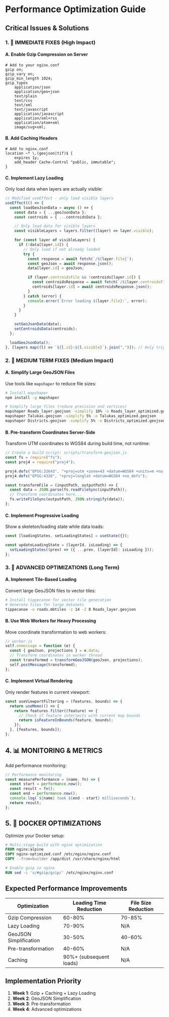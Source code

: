 # Performance Optimization Guide

## Critical Issues & Solutions

### 1. 🚨 IMMEDIATE FIXES (High Impact)

#### A. Enable Gzip Compression on Server

```nginx
# Add to your nginx.conf
gzip on;
gzip_vary on;
gzip_min_length 1024;
gzip_types
    application/json
    application/geo+json
    text/plain
    text/css
    text/xml
    text/javascript
    application/javascript
    application/xml+rss
    application/atom+xml
    image/svg+xml;
```

#### B. Add Caching Headers

```nginx
# Add to nginx.conf
location ~* \.(geojson|tif)$ {
    expires 1y;
    add_header Cache-Control "public, immutable";
}
```

#### C. Implement Lazy Loading

Only load data when layers are actually visible:

```javascript
// Modified useEffect - only load visible layers
useEffect(() => {
  const loadGeoJsonData = async () => {
    const data = { ...geoJsonData };
    const centroids = { ...centroidsData };

    // Only load data for visible layers
    const visibleLayers = layers.filter((layer) => layer.visible);

    for (const layer of visibleLayers) {
      if (!data[layer.id]) {
        // Only load if not already loaded
        try {
          const response = await fetch(`/${layer.file}`);
          const geoJson = await response.json();
          data[layer.id] = geoJson;

          if (layer.centroidsFile && !centroids[layer.id]) {
            const centroidsResponse = await fetch(`/${layer.centroidsFile}`);
            centroids[layer.id] = await centroidsResponse.json();
          }
        } catch (error) {
          console.error(`Error loading ${layer.file}:`, error);
        }
      }
    }

    setGeoJsonData(data);
    setCentroidsData(centroids);
  };

  loadGeoJsonData();
}, [layers.map((l) => `${l.id}:${l.visible}`).join(",")]); // Only trigger when visibility changes
```

### 2. 🔧 MEDIUM TERM FIXES (Medium Impact)

#### A. Simplify Large GeoJSON Files

Use tools like `mapshaper` to reduce file sizes:

```bash
# Install mapshaper
npm install -g mapshaper

# Simplify large files (reduce precision and vertices)
mapshaper Roads_layer.geojson -simplify 10% -o Roads_layer_optimized.geojson
mapshaper Talukas.geojson -simplify 5% -o Talukas_optimized.geojson
mapshaper Districts.geojson -simplify 5% -o Districts_optimized.geojson
```

#### B. Pre-transform Coordinates Server-Side

Transform UTM coordinates to WGS84 during build time, not runtime:

```javascript
// Create a build script: scripts/transform-geojson.js
const fs = require("fs");
const proj4 = require("proj4");

proj4.defs("EPSG:32643", "+proj=utm +zone=43 +datum=WGS84 +units=m +no_defs");
proj4.defs("EPSG:4326", "+proj=longlat +datum=WGS84 +no_defs");

const transformFile = (inputPath, outputPath) => {
  const data = JSON.parse(fs.readFileSync(inputPath));
  // Transform coordinates here...
  fs.writeFileSync(outputPath, JSON.stringify(data));
};
```

#### C. Implement Progressive Loading

Show a skeleton/loading state while data loads:

```javascript
const [loadingStates, setLoadingStates] = useState({});

const updateLoadingState = (layerId, isLoading) => {
  setLoadingStates((prev) => ({ ...prev, [layerId]: isLoading }));
};
```

### 3. 🚀 ADVANCED OPTIMIZATIONS (Long Term)

#### A. Implement Tile-Based Loading

Convert large GeoJSON files to vector tiles:

```bash
# Install tippecanoe for vector tile generation
# Generate tiles for large datasets
tippecanoe -o roads.mbtiles -z 14 -Z 8 Roads_layer.geojson
```

#### B. Use Web Workers for Heavy Processing

Move coordinate transformation to web workers:

```javascript
// worker.js
self.onmessage = function (e) {
  const { geoJson, projections } = e.data;
  // Transform coordinates in worker thread
  const transformed = transformGeoJSON(geoJson, projections);
  self.postMessage(transformed);
};
```

#### C. Implement Virtual Rendering

Only render features in current viewport:

```javascript
const useViewportFiltering = (features, bounds) => {
  return useMemo(() => {
    return features.filter((feature) => {
      // Check if feature intersects with current map bounds
      return isFeatureInBounds(feature, bounds);
    });
  }, [features, bounds]);
};
```

## 4. 📊 MONITORING & METRICS

Add performance monitoring:

```javascript
// Performance monitoring
const measurePerformance = (name, fn) => {
  const start = performance.now();
  const result = fn();
  const end = performance.now();
  console.log(`${name} took ${end - start} milliseconds`);
  return result;
};
```

## 5. 🐳 DOCKER OPTIMIZATIONS

Optimize your Docker setup:

```dockerfile
# Multi-stage build with nginx optimization
FROM nginx:alpine
COPY nginx-optimized.conf /etc/nginx/nginx.conf
COPY --from=builder /app/dist /usr/share/nginx/html

# Enable gzip in nginx
RUN sed -i 's/#gzip/gzip/' /etc/nginx/nginx.conf
```

## Expected Performance Improvements

| Optimization           | Loading Time Reduction  | File Size Reduction |
| ---------------------- | ----------------------- | ------------------- |
| Gzip Compression       | 60-80%                  | 70-85%              |
| Lazy Loading           | 70-90%                  | N/A                 |
| GeoJSON Simplification | 30-50%                  | 40-60%              |
| Pre-transformation     | 40-60%                  | N/A                 |
| Caching                | 90%+ (subsequent loads) | N/A                 |

## Implementation Priority

1. **Week 1**: Gzip + Caching + Lazy Loading
2. **Week 2**: GeoJSON Simplification
3. **Week 3**: Pre-transformation
4. **Week 4**: Advanced optimizations

